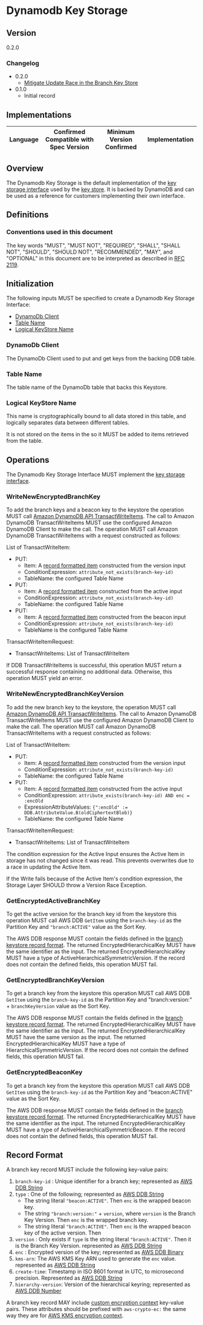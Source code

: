 [//]: # "Copyright Amazon.com Inc. or its affiliates. All Rights Reserved."
[//]: # "SPDX-License-Identifier: CC-BY-SA-4.0"

# Dynamodb Key Storage

## Version

0.2.0

### Changelog

- 0.2.0
  - [Mitigate Update Race in the Branch Key Store](../../changes/2025-01-16_key-store-mitigate-update-race/background.md)
- 0.1.0
  - Initial record

## Implementations

| Language | Confirmed Compatible with Spec Version | Minimum Version Confirmed | Implementation |
| -------- | -------------------------------------- | ------------------------- | -------------- |

## Overview

The Dynamodb Key Storage is the default implementation of the [key storage interface](./key-storage.md#overview)
used by the [key store](../branch-key-store.md#overview).
It is backed by DynamoDB and can be used as a reference for customers implementing their own interface.

## Definitions

### Conventions used in this document

The key words "MUST", "MUST NOT", "REQUIRED", "SHALL", "SHALL NOT", "SHOULD", "SHOULD NOT", "RECOMMENDED", "MAY", and "OPTIONAL"
in this document are to be interpreted as described in [RFC 2119](https://tools.ietf.org/html/rfc2119).

## Initialization

The following inputs MUST be specified to create a Dynamodb Key Storage Interface:

- [DynamoDb Client](#dynamodb-client)
- [Table Name](#table-name)
- [Logical KeyStore Name](#logical-keystore-name)

### DynamoDb Client

The DynamoDb Client used to put and get keys from the backing DDB table.

### Table Name

The table name of the DynamoDb table that backs this Keystore.

### Logical KeyStore Name

This name is cryptographically bound to all data stored in this table,
and logically separates data between different tables.

It is not stored on the items in the so it MUST be added
to items retrieved from the table.

## Operations

The Dynamodb Key Storage Interface MUST implement the [key storage interface](./key-storage.md#interface).

### WriteNewEncryptedBranchKey

To add the branch keys and a beacon key to the keystore the
operation MUST call [Amazon DynamoDB API TransactWriteItems](https://docs.aws.amazon.com/amazondynamodb/latest/APIReference/API_TransactWriteItems.html).
The call to Amazon DynamoDB TransactWriteItems MUST use the configured Amazon DynamoDB Client to make the call.
The operation MUST call Amazon DynamoDB TransactWriteItems with a request constructed as follows:

List of TransactWriteItem:

- PUT:
  - Item: A [record formatted item](#record-format) constructed from the version input
  - ConditionExpression: `attribute_not_exists(branch-key-id)`
  - TableName: the configured Table Name
- PUT:
  - Item: A [record formatted item](#record-format) constructed from the active input
  - ConditionExpression: `attribute_not_exists(branch-key-id)`
  - TableName: the configured Table Name
- PUT:
  - Item: A [record formatted item](#record-format) constructed from the beacon input
  - ConditionExpression: `attribute_not_exists(branch-key-id)`
  - TableName is the configured Table Name

TransactWriteItemRequest:

- TransactWriteItems: List of TransactWriteItem

If DDB TransactWriteItems is successful, this operation MUST return a successful response containing no additional data.
Otherwise, this operation MUST yield an error.

### WriteNewEncryptedBranchKeyVersion

To add the new branch key to the keystore,
the operation MUST call [Amazon DynamoDB API TransactWriteItems](https://docs.aws.amazon.com/amazondynamodb/latest/APIReference/API_TransactWriteItems.html).
The call to Amazon DynamoDB TransactWriteItems MUST use the configured Amazon DynamoDB Client to make the call.
The operation MUST call Amazon DynamoDB TransactWriteItems with a request constructed as follows:

List of TransactWriteItem:

- PUT:
  - Item: A [record formatted item](#record-format) constructed from the version input
  - ConditionExpression: `attribute_not_exists(branch-key-id)`
  - TableName: the configured Table Name
- PUT:
  - Item: A [record formatted item](#record-format) constructed from the active input
  - ConditionExpression: `attribute_exists(branch-key-id) AND enc = :encOld`
  - ExpressionAttributeValues: `{":encOld" := DDB.AttributeValue.B(oldCiphertextBlob)}`
  - TableName: the configured Table Name

TransactWriteItemRequest:

- TransactWriteItems: List of TransactWriteItem

The condition expression for the Active Input ensures 
the Active Item in storage has not changed since it was read.
This prevents overwrites due to a race in updating the Active Item.

If the Write fails because of the Active Item's condition expression,
the Storage Layer SHOULD throw a Version Race Exception.

### GetEncryptedActiveBranchKey

To get the active version for the branch key id from the keystore
this operation MUST call AWS DDB `GetItem`
using the `branch-key-id` as the Partition Key and `"branch:ACTIVE"` value as the Sort Key.

The AWS DDB response MUST contain the fields defined in the [branch keystore record format](#record-format).
The returned EncryptedHierarchicalKey MUST have the same identifier as the input.
The returned EncryptedHierarchicalKey MUST have a type of ActiveHierarchicalSymmetricVersion.
If the record does not contain the defined fields, this operation MUST fail.

### GetEncryptedBranchKeyVersion

To get a branch key from the keystore this operation MUST call AWS DDB `GetItem`
using the `branch-key-id` as the Partition Key and "branch:version:" + `branchKeyVersion` value as the Sort Key.

The AWS DDB response MUST contain the fields defined in the [branch keystore record format](#record-format).
The returned EncryptedHierarchicalKey MUST have the same identifier as the input.
The returned EncryptedHierarchicalKey MUST have the same version as the input.
The returned EncryptedHierarchicalKey MUST have a type of HierarchicalSymmetricVersion.
If the record does not contain the defined fields, this operation MUST fail.

### GetEncryptedBeaconKey

To get a branch key from the keystore this operation MUST call AWS DDB `GetItem`
using the `branch-key-id` as the Partition Key and "beacon:ACTIVE" value as the Sort Key.

The AWS DDB response MUST contain the fields defined in the [branch keystore record format](#record-format).
The returned EncryptedHierarchicalKey MUST have the same identifier as the input.
The returned EncryptedHierarchicalKey MUST have a type of ActiveHierarchicalSymmetricBeacon.
If the record does not contain the defined fields, this operation MUST fail.

## Record Format

A branch key record MUST include the following key-value pairs:

1. `branch-key-id` : Unique identifier for a branch key; represented as [AWS DDB String](https://docs.aws.amazon.com/amazondynamodb/latest/developerguide/HowItWorks.NamingRulesDataTypes.html#HowItWorks.DataTypes)
1. `type` : One of the following; represented as [AWS DDB String](https://docs.aws.amazon.com/amazondynamodb/latest/developerguide/HowItWorks.NamingRulesDataTypes.html#HowItWorks.DataTypes)
   - The string literal `"beacon:ACTIVE"`. Then `enc` is the wrapped beacon key.
   - The string `"branch:version:"` + `version`, where `version` is the Branch Key Version. Then `enc` is the wrapped branch key.
   - The string literal `"branch:ACTIVE"`. Then `enc` is the wrapped beacon key of the active version. Then
1. `version` : Only exists if `type` is the string literal `"branch:ACTIVE"`.
   Then it is the Branch Key Version. represented as [AWS DDB String](https://docs.aws.amazon.com/amazondynamodb/latest/developerguide/HowItWorks.NamingRulesDataTypes.html#HowItWorks.DataTypes)
1. `enc` : Encrypted version of the key;
   represented as [AWS DDB Binary](https://docs.aws.amazon.com/amazondynamodb/latest/developerguide/HowItWorks.NamingRulesDataTypes.html#HowItWorks.DataTypes)
1. `kms-arn`: The AWS KMS Key ARN used to generate the `enc` value.
   represented as [AWS DDB String](https://docs.aws.amazon.com/amazondynamodb/latest/developerguide/HowItWorks.NamingRulesDataTypes.html#HowItWorks.DataTypes)
1. `create-time`: Timestamp in ISO 8601 format in UTC, to microsecond precision.
   Represented as [AWS DDB String](https://docs.aws.amazon.com/amazondynamodb/latest/developerguide/HowItWorks.NamingRulesDataTypes.html#HowItWorks.DataTypes)
1. `hierarchy-version`: Version of the hierarchical keyring;
   represented as [AWS DDB Number](https://docs.aws.amazon.com/amazondynamodb/latest/developerguide/HowItWorks.NamingRulesDataTypes.html#HowItWorks.DataTypes)

A branch key record MAY include [custom encryption context](../branch-key-store.md#custom-encryption-context) key-value pairs.
These attributes should be prefixed with `aws-crypto-ec:` the same way they are for [AWS KMS encryption context](../branch-key-store.md#encryption-context).
